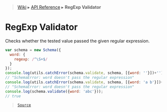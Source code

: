 > [Wiki](Home) ▸ [API Reference](API-Reference) ▸ **RegExp Validator**

# RegExp Validator

Checks whether the tested value passed the given regular expression.
```javascript
var schema = new Schema({
  word: {
    regexp: /^\S+$/
  }
});
console.log(utils.catchError(schema.validate, schema, [{word: ''}])+'');
// "SchemaError: word doesn't pass the regular expression"
console.log(utils.catchError(schema.validate, schema, [{word: 'a b'}])+'');
// "SchemaError: word doesn't pass the regular expression"
console.log(schema.validate({word: 'abc'}));
// true
```

> [`Source`](/Neft-io/neft/blob/11ce61113abf36cfee4cca0e72112ab5bff468a7/src/schema/validators/regexp.litcoffee#regexp-validator)

